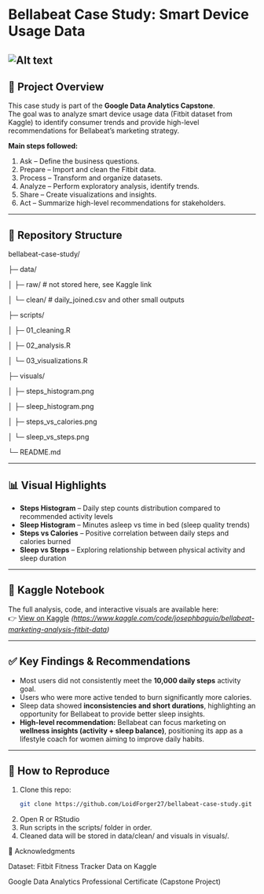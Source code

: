 # Bellabeat Case Study: Smart Device Usage Data

![Alt text](https://img.freepik.com/free-vector/marathon-race_52683-9471.jpg)
---

## 📖 Project Overview
This case study is part of the **Google Data Analytics Capstone**.  
The goal was to analyze smart device usage data (Fitbit dataset from Kaggle) to identify consumer trends and provide high-level recommendations for Bellabeat’s marketing strategy.

**Main steps followed:**
1. Ask – Define the business questions.  
2. Prepare – Import and clean the Fitbit data.  
3. Process – Transform and organize datasets.  
4. Analyze – Perform exploratory analysis, identify trends.  
5. Share – Create visualizations and insights.  
6. Act – Summarize high-level recommendations for stakeholders.  

---

## 📂 Repository Structure

bellabeat-case-study/

├─ data/

│ ├─ raw/ # not stored here, see Kaggle link

│ └─ clean/ # daily_joined.csv and other small outputs

├─ scripts/

│ ├─ 01_cleaning.R

│ ├─ 02_analysis.R

│ └─ 03_visualizations.R

├─ visuals/

│ ├─ steps_histogram.png

│ ├─ sleep_histogram.png

│ ├─ steps_vs_calories.png

│ └─ sleep_vs_steps.png

└─ README.md


---

## 📊 Visual Highlights

- **Steps Histogram** – Daily step counts distribution compared to recommended activity levels  
- **Sleep Histogram** – Minutes asleep vs time in bed (sleep quality trends)  
- **Steps vs Calories** – Positive correlation between daily steps and calories burned  
- **Sleep vs Steps** – Exploring relationship between physical activity and sleep duration  

---

## 🔗 Kaggle Notebook
The full analysis, code, and interactive visuals are available here:  
👉 [View on Kaggle](https://www.kaggle.com/) *(https://www.kaggle.com/code/josephbaguio/bellabeat-marketing-analysis-fitbit-data)*

---

## ✅ Key Findings & Recommendations
- Most users did not consistently meet the **10,000 daily steps** activity goal.  
- Users who were more active tended to burn significantly more calories.  
- Sleep data showed **inconsistencies and short durations**, highlighting an opportunity for Bellabeat to provide better sleep insights.  
- **High-level recommendation:** Bellabeat can focus marketing on **wellness insights (activity + sleep balance)**, positioning its app as a lifestyle coach for women aiming to improve daily habits.  

---

## 📌 How to Reproduce
1. Clone this repo:  
   ```bash
   git clone https://github.com/LoidForger27/bellabeat-case-study.git
2. Open R or RStudio
3. Run scripts in the scripts/ folder in order.
4. Cleaned data will be stored in data/clean/ and visuals in visuals/.


🙌 Acknowledgments

Dataset: Fitbit Fitness Tracker Data on Kaggle

Google Data Analytics Professional Certificate (Capstone Project)


